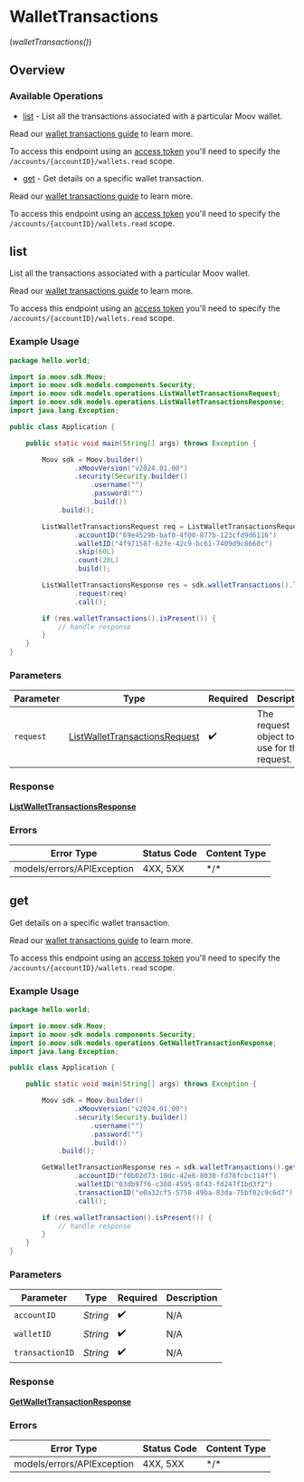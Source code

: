 # WalletTransactions
(*walletTransactions()*)

## Overview

### Available Operations

* [list](#list) - List all the transactions associated with a particular Moov wallet. 

Read our [wallet transactions guide](https://docs.moov.io/guides/sources/wallets/transactions/) to learn more.

To access this endpoint using an [access token](https://docs.moov.io/api/authentication/access-tokens/) 
you'll need to specify the `/accounts/{accountID}/wallets.read` scope.
* [get](#get) - Get details on a specific wallet transaction. 

Read our [wallet transactions guide](https://docs.moov.io/guides/sources/wallets/transactions/) to learn more.

To access this endpoint using an [access token](https://docs.moov.io/api/authentication/access-tokens/) 
you'll need to specify the `/accounts/{accountID}/wallets.read` scope.

## list

List all the transactions associated with a particular Moov wallet. 

Read our [wallet transactions guide](https://docs.moov.io/guides/sources/wallets/transactions/) to learn more.

To access this endpoint using an [access token](https://docs.moov.io/api/authentication/access-tokens/) 
you'll need to specify the `/accounts/{accountID}/wallets.read` scope.

### Example Usage

```java
package hello.world;

import io.moov.sdk.Moov;
import io.moov.sdk.models.components.Security;
import io.moov.sdk.models.operations.ListWalletTransactionsRequest;
import io.moov.sdk.models.operations.ListWalletTransactionsResponse;
import java.lang.Exception;

public class Application {

    public static void main(String[] args) throws Exception {

        Moov sdk = Moov.builder()
                .xMoovVersion("v2024.01.00")
                .security(Security.builder()
                    .username("")
                    .password("")
                    .build())
            .build();

        ListWalletTransactionsRequest req = ListWalletTransactionsRequest.builder()
                .accountID("69e4529b-baf0-4f00-877b-123cfd9d6116")
                .walletID("4f971587-62fe-42c9-bc61-7409d9c8660c")
                .skip(60L)
                .count(20L)
                .build();

        ListWalletTransactionsResponse res = sdk.walletTransactions().list()
                .request(req)
                .call();

        if (res.walletTransactions().isPresent()) {
            // handle response
        }
    }
}
```

### Parameters

| Parameter                                                                                 | Type                                                                                      | Required                                                                                  | Description                                                                               |
| ----------------------------------------------------------------------------------------- | ----------------------------------------------------------------------------------------- | ----------------------------------------------------------------------------------------- | ----------------------------------------------------------------------------------------- |
| `request`                                                                                 | [ListWalletTransactionsRequest](../../models/operations/ListWalletTransactionsRequest.md) | :heavy_check_mark:                                                                        | The request object to use for the request.                                                |

### Response

**[ListWalletTransactionsResponse](../../models/operations/ListWalletTransactionsResponse.md)**

### Errors

| Error Type                 | Status Code                | Content Type               |
| -------------------------- | -------------------------- | -------------------------- |
| models/errors/APIException | 4XX, 5XX                   | \*/\*                      |

## get

Get details on a specific wallet transaction. 

Read our [wallet transactions guide](https://docs.moov.io/guides/sources/wallets/transactions/) to learn more.

To access this endpoint using an [access token](https://docs.moov.io/api/authentication/access-tokens/) 
you'll need to specify the `/accounts/{accountID}/wallets.read` scope.

### Example Usage

```java
package hello.world;

import io.moov.sdk.Moov;
import io.moov.sdk.models.components.Security;
import io.moov.sdk.models.operations.GetWalletTransactionResponse;
import java.lang.Exception;

public class Application {

    public static void main(String[] args) throws Exception {

        Moov sdk = Moov.builder()
                .xMoovVersion("v2024.01.00")
                .security(Security.builder()
                    .username("")
                    .password("")
                    .build())
            .build();

        GetWalletTransactionResponse res = sdk.walletTransactions().get()
                .accountID("f0b02d73-10dc-42e6-8030-fd78fcbc114f")
                .walletID("03db97f6-c308-4595-8f43-fd247f1bd3f2")
                .transactionID("e0a32cf5-5758-49ba-83da-75bf02c9c6d7")
                .call();

        if (res.walletTransaction().isPresent()) {
            // handle response
        }
    }
}
```

### Parameters

| Parameter          | Type               | Required           | Description        |
| ------------------ | ------------------ | ------------------ | ------------------ |
| `accountID`        | *String*           | :heavy_check_mark: | N/A                |
| `walletID`         | *String*           | :heavy_check_mark: | N/A                |
| `transactionID`    | *String*           | :heavy_check_mark: | N/A                |

### Response

**[GetWalletTransactionResponse](../../models/operations/GetWalletTransactionResponse.md)**

### Errors

| Error Type                 | Status Code                | Content Type               |
| -------------------------- | -------------------------- | -------------------------- |
| models/errors/APIException | 4XX, 5XX                   | \*/\*                      |